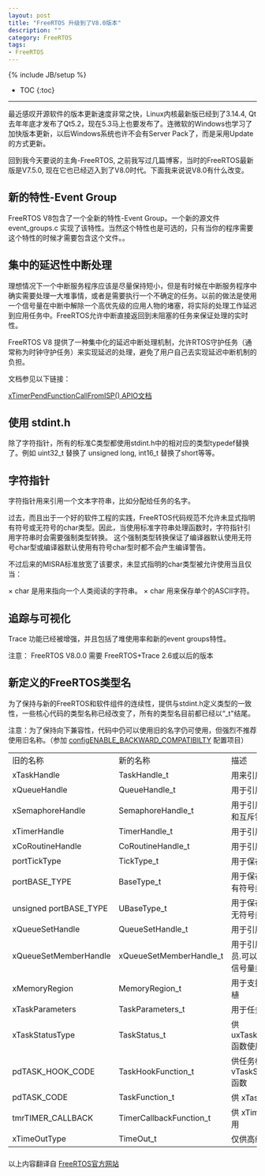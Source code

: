 ```yaml
---
layout: post
title: "FreeRTOS 升级到了V8.0版本"
description: ""
category: FreeRTOS
tags: 
- FreeRTOS 
---
```

{% include JB/setup %}
* TOC
{:toc}
<hr/>


最近感叹开源软件的版本更新速度非常之快，Linux内核最新版已经到了3.14.4, Qt去年年底才发布了Qt5.2，现在5.3马上也要发布了。连微软的Windows也学习了加快版本更新，以后Windows系统也许不会有Server Pack了，而是采用Update的方式更新。


回到我今天要说的主角-FreeRTOS, 之前我写过几篇博客，当时的FreeRTOS最新版是V7.5.0, 现在它也已经迈入到了V8.0时代。下面我来说说V8.0有什么改变。

## 新的特性-Event Group

FreeRTOS V8包含了一个全新的特性-Event Group。一个新的源文件 event_groups.c 实现了该特性。当然这个特性也是可选的，只有当你的程序需要这个特性的时候才需要包含这个文件。。


## 集中的延迟性中断处理

理想情况下一个中断服务程序应该是尽量保持短小，但是有时候在中断服务程序中确实需要处理一大堆事情，或者是需要执行一个不确定的任务。以前的做法是使用一个信号量在中断中解除一个高优先级的应用人物的堵塞，将实际的处理工作延迟到应用任务中。FreeRTOS允许中断直接返回到未阻塞的任务来保证处理的实时性。

FreeRTOS V8 提供了一种集中化的延迟中断处理机制，允许RTOS守护任务（通常称为时钟守护任务）来实现延迟的处理，避免了用户自己去实现延迟中断机制的负担。

文档参见以下链接：

[xTimerPendFunctionCallFromISP() APIO文档](http://www.freertos.org/xTimerPendFunctionCallFromISR.html)


## 使用 stdint.h

除了字符指针，所有的标准C类型都使用stdint.h中的相对应的类型typedef替换了。例如 uint32_t 替换了 unsigned long, int16_t  替换了short等等。

## 字符指针

字符指针用来引用一个文本字符串，比如分配给任务的名字。

过去，而且出于一个好的软件工程的实践，FreeRTOS代码规范不允许未显式指明有符号或无符号的char类型。因此，当使用标准字符串处理函数时，字符指针引用字符串时会需要强制类型转换。 这个强制类型转换保证了编译器默认使用无符号char型或编译器默认使用有符号char型时都不会产生编译警告。

不过后来的MISRA标准放宽了该要求，未显式指明的char类型被允许使用当且仅当：

× char 是用来指向一个人类阅读的字符串。
× char 用来保存单个的ASCII字符。

## 追踪与可视化

Trace 功能已经被增强，并且包括了堆使用率和新的event groups特性。
  
注意： FreeRTOS V8.0.0 需要 FreeRTOS+Trace 2.6或以后的版本

## 新定义的FreeRTOS类型名

为了保持与新的FreeRTOS和软件组件的连续性，提供与stdint.h定义类型的一致性，一些核心代码的类型名称已经改变了，所有的类型名目前都已经以“_t"结尾。

注意：为了保持向下兼容性，代码中仍可以使用旧的名字仍可使用，但强烈不推荐使用旧名称。（参加 [configENABLE_BACKWARD_COMPATIBILTY](http://www.freertos.org/a00110.html#configENABLE_BACKWARD_COMPATIBILITY) 配置项目）

<table>
<tr>
    <td> 旧的名称 </td>
    <td> 新的名称 </td>
    <td> 描述     </td>
</tr>
<tr>
    <td> xTaskHandle  </td>
    <td> TaskHandle_t </td>
    <td> 用来引用任务 </td>
</tr>
<tr>
    <td> xQueueHandle  </td>
    <td> QueueHandle_t </td>
    <td> 用于引用队列  </td>
</tr>
<tr>
    <td> xSemaphoreHandle </td>
    <td> SemaphoreHandle_t </td>
    <td> 用于引用二值、计数、递归和互斥锁类型信号量     </td>
</tr>
<tr>
    <td> xTimerHandle </td>
    <td> TimerHandle_t </td>
    <td> 用于引用软件定时器     </td>
</tr>
<tr>
    <td> xCoRoutineHandle </td>
    <td> CoRoutineHandle_t </td>
    <td> 用于引用协程     </td>
</tr>
<tr>
    <td> portTickType </td>
    <td> TickType_t </td>
    <td> 用于保存心跳计数值     </td>
</tr>
<tr>
    <td> portBASE_TYPE </td>
    <td> BaseType_t </td>
    <td> 用于保存该架构最有效率的有符号类型     </td>
</tr>
<tr>
    <td> unsigned portBASE_TYPE </td>
    <td> UBaseType_t </td>
    <td> 用于保存该架构最有效率的无符号类型    </td>
</tr>
<tr>
    <td> xQueueSetHandle </td>
    <td> QueueSetHandle_t </td>
    <td> 用于引用 queue set     </td>
</tr>
<tr>
    <td> xQueueSetMemberHandle </td>
    <td> xQueueSetMemberHandle_t </td>
    <td> 用于引用一个 queue set成员.可以是队列或其他任何信号量类型 </td>
</tr>
<tr>
    <td> xMemoryRegion </td>
    <td> MemoryRegion_t </td>
    <td> 用于支持内存保护架构的移植    </td>
</tr>
<tr>
    <td> xTaskParameters </td>
    <td> TaskParameters_t </td>
    <td> 用于任务函数参数    </td>
</tr>
<tr>
    <td> xTaskStatusType </td>
    <td> TaskStatus_t </td>
    <td> 供uxTaskGetSytemState()函数使用     </td>
</tr>
<tr>
    <td> pdTASK_HOOK_CODE </td>
    <td> TaskHookFunction_t </td>
    <td> 供任务标签函数使用 例如vTaskSetApplicationTag()函数  </td>
</tr>
<tr>
    <td> pdTASK_CODE </td>
    <td> TaskFunction_t </td>
    <td> 供 xTaskCreate()函数使用     </td>
</tr>
<tr>
    <td> tmrTIMER_CALLBACK </td>
    <td> TimerCallbackFunction_t </td>
    <td> 供 xTimerCreate()函数使用     </td>
</tr>
<tr>
    <td> xTimeOutType </td>
    <td> TimeOut_t </td>
    <td> 仅供高级用户使用     </td>
</tr>
</table>



### 

以上内容翻译自 [FreeRTOS官方网站](http://www.freertos.org/upgrading-to-FreeRTOS-V8.html)
